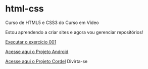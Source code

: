 # html-css
 Curso de HTML5 e CSS3 do Curso em Vídeo

Estou aprendendo a criar sites e agora vou gerenciar repositórios!

  <a href="https://devnetok.github.io/html-css/Exercicios/ex001/index.html">Executar o exercício 001</a>

  <a href="https://devnetok.github.io/projeto-android/#">Acesse aqui o Projeto Android</a>

  <a href="https://devnetok.github.io/projeto-cordel/#">Acesse aqui o Projeto Cordel</a>
Divirta-se

